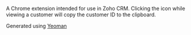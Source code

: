 A Chrome extension intended for use in Zoho CRM.
Clicking the icon while viewing a customer will copy the customer ID to the clipboard.

Generated using [Yeoman](https://github.com/yeoman/generator-chrome-extension)
